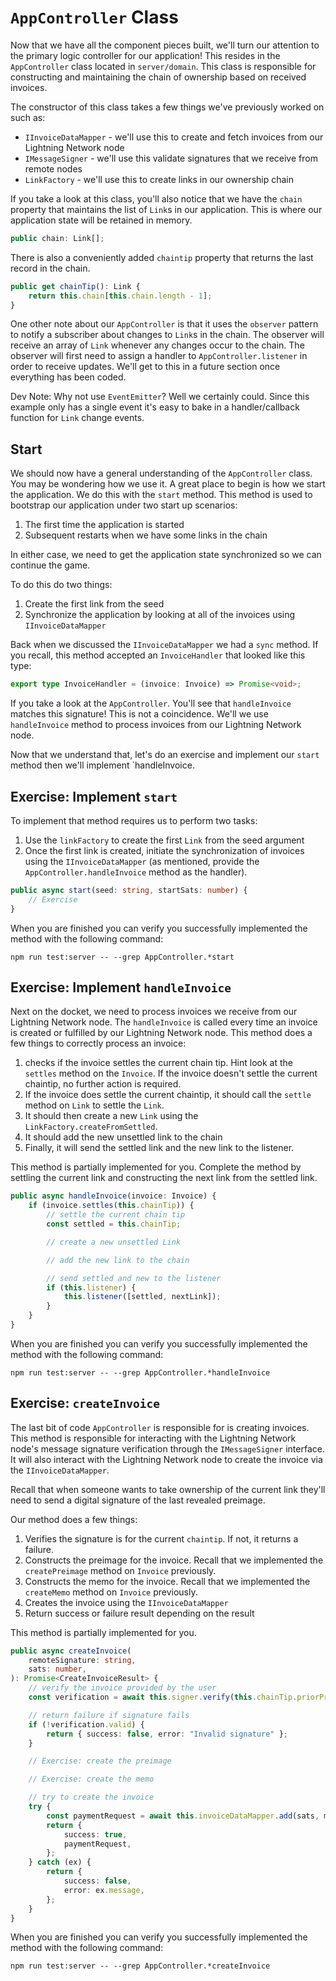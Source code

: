 # `AppController` Class

Now that we have all the component pieces built, we'll turn our attention to the primary logic controller for our application! This resides in the `AppController` class located in `server/domain`. This class is responsible for constructing and maintaining the chain of ownership based on received invoices.

The constructor of this class takes a few things we've previously worked on such as:

- `IInvoiceDataMapper` - we'll use this to create and fetch invoices from our Lightning Network node
- `IMessageSigner` - we'll use this validate signatures that we receive from remote nodes
- `LinkFactory` - we'll use this to create links in our ownership chain

If you take a look at this class, you'll also notice that we have the `chain` property that maintains the list of `Link`s in our application. This is where our application state will be retained in memory.

```typescript
public chain: Link[];
```

There is also a conveniently added `chaintip` property that returns the last record in the chain.

```typescript
public get chainTip(): Link {
    return this.chain[this.chain.length - 1];
}
```

One other note about our `AppController` is that it uses the `observer` pattern to notify a subscriber about changes to `Link`s in the chain. The observer will receive an array of `Link` whenever any changes occur to the chain. The observer will first need to assign a handler to `AppController.listener` in order to receive updates. We'll get to this in a future section once everything has been coded.

Dev Note: Why not use `EventEmitter`? Well we certainly could. Since this example only has a single event it's easy to bake in a handler/callback function for `Link` change events.

## Start

We should now have a general understanding of the `AppController` class. You may be wondering how we use it. A great place to begin is how we start the application. We do this with the `start` method. This method is used to bootstrap our application under two start up scenarios:

1. The first time the application is started
1. Subsequent restarts when we have some links in the chain

In either case, we need to get the application state synchronized so we can continue the game.

To do this do two things:

1. Create the first link from the seed
1. Synchronize the application by looking at all of the invoices using `IInvoiceDataMapper`

Back when we discussed the `IInvoiceDataMapper` we had a `sync` method. If you recall, this method accepted an `InvoiceHandler` that looked like this type:

```typescript
export type InvoiceHandler = (invoice: Invoice) => Promise<void>;
```

If you take a look at the `AppController`. You'll see that `handleInvoice` matches this signature! This is not a coincidence. We'll we use `handleInvoice` method to process invoices from our Lightning Network node.

Now that we understand that, let's do an exercise and implement our `start` method then we'll implement `handleInvoice.

## Exercise: Implement `start`

To implement that method requires us to perform two tasks:

1. Use the `linkFactory` to create the first `Link` from the seed argument
1. Once the first link is created, initiate the synchronization of invoices using the `IInvoiceDataMapper` (as mentioned, provide the `AppController.handleInvoice` method as the handler).

```typescript
public async start(seed: string, startSats: number) {
    // Exercise
}
```

When you are finished you can verify you successfully implemented the method with the following command:

```
npm run test:server -- --grep AppController.*start
```

## Exercise: Implement `handleInvoice`

Next on the docket, we need to process invoices we receive from our Lightning Network node. The `handleInvoice` is called every time an invoice is created or fulfilled by our Lightning Network node. This method does a few things to correctly process an invoice:

1. checks if the invoice settles the current chain tip. Hint look at the `settles` method on the `Invoice`. If the invoice doesn't settle the current chaintip, no further action is required.
1. If the invoice does settle the current chaintip, it should call the `settle` method on `Link` to settle the `Link`.
1. It should then create a new `Link` using the `LinkFactory.createFromSettled`.
1. It should add the new unsettled link to the chain
1. Finally, it will send the settled link and the new link to the listener.

This method is partially implemented for you. Complete the method by settling the current link and constructing the next link from the settled link.

```typescript
public async handleInvoice(invoice: Invoice) {
    if (invoice.settles(this.chainTip)) {
        // settle the current chain tip
        const settled = this.chainTip;

        // create a new unsettled Link

        // add the new link to the chain

        // send settled and new to the listener
        if (this.listener) {
            this.listener([settled, nextLink]);
        }
    }
}
```

When you are finished you can verify you successfully implemented the method with the following command:

```
npm run test:server -- --grep AppController.*handleInvoice
```

## Exercise: `createInvoice`

The last bit of code `AppController` is responsible for is creating invoices. This method is responsible for interacting with the Lightning Network node's message signature verification through the `IMessageSigner` interface. It will also interact with the Lightning Network node to create the invoice via the `IInvoiceDataMapper`.

Recall that when someone wants to take ownership of the current link they'll need to send a digital signature of the last revealed preimage.

Our method does a few things:

1. Verifies the signature is for the current `chaintip`. If not, it returns a failure.
1. Constructs the preimage for the invoice. Recall that we implemented the `createPreimage` method on `Invoice` previously.
1. Constructs the memo for the invoice. Recall that we implemented the `createMemo` method on `Invoice` previously.
1. Creates the invoice using the `IInvoiceDataMapper`
1. Return success or failure result depending on the result

This method is partially implemented for you.

```typescript
public async createInvoice(
    remoteSignature: string,
    sats: number,
): Promise<CreateInvoiceResult> {
    // verify the invoice provided by the user
    const verification = await this.signer.verify(this.chainTip.priorPreimage, remoteSignature);

    // return failure if signature fails
    if (!verification.valid) {
        return { success: false, error: "Invalid signature" };
    }

    // Exercise: create the preimage

    // Exercise: create the memo

    // try to create the invoice
    try {
        const paymentRequest = await this.invoiceDataMapper.add(sats, memo, preimage);
        return {
            success: true,
            paymentRequest,
        };
    } catch (ex) {
        return {
            success: false,
            error: ex.message,
        };
    }
}

```

When you are finished you can verify you successfully implemented the method with the following command:

```
npm run test:server -- --grep AppController.*createInvoice
```
